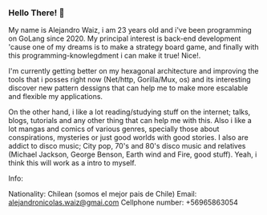 ### Hello There! 👋

My name is Alejandro Waiz, i am 23 years old and i've been programming on GoLang since 2020. My principal interest is back-end development 'cause one of my dreams is to make a strategy board game, and finally with this programming-knowlegdment i can make it true! Nice!.

I'm currently getting better on my hexagonal architecture and improving the tools that i posses right now (Net/http, Gorilla/Mux, os) and its interesting discover
new pattern dessigns that can help me to make more escalable and flexible my applications.

On the other hand, i like a lot reading/studying stuff on the internet; talks, blogs, tutorials and any other thing that can help me with this. Also i like a lot mangas and comics of various genres, specially those about conspirations, mysteries or just good worlds with good stories. I also are addict to disco music; City pop, 70's and 80's disco music and 
relatives (Michael Jackson, George Benson, Earth wind and Fire, good stuff). Yeah, i think this will work as a intro to myself.

Info:

Nationality: Chilean (somos el mejor pais de Chile)
Email: alejandronicolas.waiz@gmai.com
Cellphone number: +56965863054


<!--
**AlejandroWaiz/AlejandroWaiz** is a ✨ _special_ ✨ repository because its `README.md` (this file) appears on your GitHub profile.

Here are some ideas to get you started:

- 🔭 I’m currently working on ...
- 🌱 I’m currently learning ...
- 👯 I’m looking to collaborate on ...
- 🤔 I’m looking for help with ...
- 💬 Ask me about ...
- 📫 How to reach me: ...
- 😄 Pronouns: ...
- ⚡ Fun fact: ...
-->
